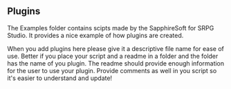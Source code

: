 ## Plugins
The Examples folder contains scipts made by the SapphireSoft for SRPG Studio. It provides a nice example of how plugins are created.

When you add plugins here please give it a descriptive file name for ease of use.
Better if you place your script and a readme in a folder and the folder has the name of you plugin.
The readme should provide enough information for the user to use your plugin.
Provide comments as well in you script so it's easier to understand and update!
